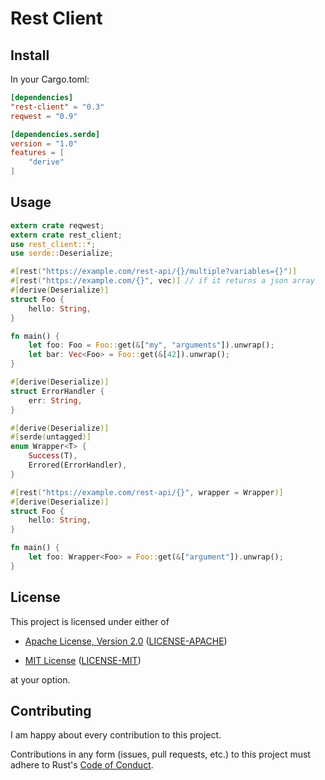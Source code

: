# Rest Client

## Install

In your Cargo.toml:

```toml
[dependencies]
"rest-client" = "0.3"
reqwest = "0.9"

[dependencies.serde]
version = "1.0"
features = [
    "derive"
]
```

## Usage

```rust
extern crate reqwest;
extern crate rest_client;
use rest_client::*;
use serde::Deserialize;

#[rest("https://example.com/rest-api/{}/multiple?variables={}")]
#[rest("https://example.com/{}", vec)] // if it returns a json array
#[derive(Deserialize)]
struct Foo {
    hello: String,
}

fn main() {
    let foo: Foo = Foo::get(&["my", "arguments"]).unwrap();
    let bar: Vec<Foo> = Foo::get(&[42]).unwrap();
}
```

```rust
#[derive(Deserialize)]
struct ErrorHandler {
    err: String,
}

#[derive(Deserialize)]
#[serde(untagged)]
enum Wrapper<T> {
    Success(T),
    Errored(ErrorHandler),
}

#[rest("https://example.com/rest-api/{}", wrapper = Wrapper)]
#[derive(Deserialize)]
struct Foo {
    hello: String,
}

fn main() {
    let foo: Wrapper<Foo> = Foo::get(&["argument"]).unwrap();
}
```

## License

This project is licensed under either of

* [Apache License, Version 2.0](http://www.apache.org/licenses/LICENSE-2.0)
  ([LICENSE-APACHE](LICENSE-APACHE))

* [MIT License](http://opensource.org/licenses/MIT)
  ([LICENSE-MIT](LICENSE-MIT))

at your option.

## Contributing

I am happy about every contribution to this project.

Contributions in any form (issues, pull requests, etc.) to this project
must adhere to Rust's [Code of Conduct].

[Code of Conduct]: https://www.rust-lang.org/en-US/conduct.html
